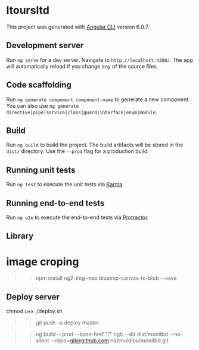 # Itoursltd

This project was generated with [Angular CLI](https://github.com/angular/angular-cli) version 6.0.7.

## Development server

Run `ng serve` for a dev server. Navigate to `http://localhost:4200/`. The app will automatically reload if you change any of the source files.

## Code scaffolding

Run `ng generate component component-name` to generate a new component. You can also use `ng generate directive|pipe|service|class|guard|interface|enum|module`.

## Build

Run `ng build` to build the project. The build artifacts will be stored in the `dist/` directory. Use the `--prod` flag for a production build.

## Running unit tests

Run `ng test` to execute the unit tests via [Karma](https://karma-runner.github.io).

## Running end-to-end tests

Run `ng e2e` to execute the end-to-end tests via [Protractor](http://www.protractortest.org/).

## Library

# image croping

> > npm install ng2-img-max blueimp-canvas-to-blob --save

## Deploy server

chmod u+x ./deploy.sh

> > git push -u deploy master

> > ng build --prod --base-href "/"
> > ngh --dir dist/monitbd --no-silent --repo=git@github.com:nazmuldipu/monitbd.git
